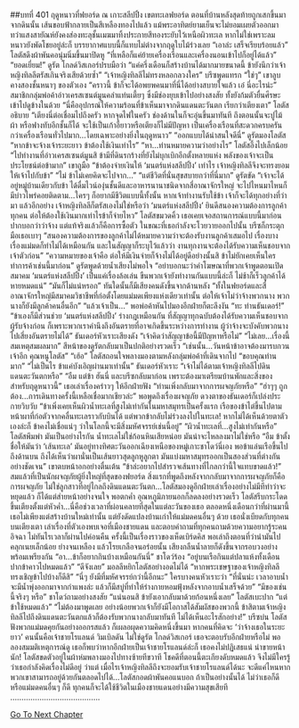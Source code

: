 ##บทที่ 401 ฤดูหนาวที่ฟยอร์ด
ณ เกาะสลีปปิ้ง เขตทะเลฟยอร์ด
ตอนที่บ้านหลังสุดท้ายถูกเสกขึ้นมาจากดินนั้น เส้นขอบฟ้ากลายเป็นสีเหลืองทองไปแล้ว แม้พระอาทิตย์ยามเย็นจะไม่ยอมเผยตัวออกมา ทว่าแสงสายัณห์ยังคงส่องทะลุชั้นเมฆมาทิ้งประกายสีทองระยับไว้เหนือผิวทะเล หากไม่ใช่เพราะลมหนาวยังพัดโชยอยู่ล่ะก็ บรรยากาศแบบนี้ก็แทบไม่ต่างจากฤดูใบไม้ร่วงเลย
“เอาล่ะ เสร็จเรียบร้อยแล้ว” โลตัสดึงผ้าพันคอนุ่มนิ่มขึ้นมาปิดหู “ที่เหลือก็แค่ย้ายเครื่องเรือนและเครื่องนอนเข้าไปก็อยู่ได้แล้ว”
“ยอดเยี่ยม!” ดูรัต โกลด์วิสเกอร์ปรบมือว่า “แค่ครึ่งเดือนก็สร้างบ้านได้มากมายขนาดนี้ ข้ายังนึกว่าเจ้าหญิงทิลลีตรัสเกินจริงเสียด้วยซ้ำ”
“เจ้าหญิงทิลลีไม่ทรงหลอกลวงใคร” บรีซพูดแทรก
“ใช่ๆ” เขาลูบคางสองชั้นหนาๆ ของตัวเอง “คราวนี้ ข้าก็จะได้อพยพคนมาที่นี่ได้อย่างสบายใจแล้ว เอ๋ นี่อะไรน่ะ”
สมาชิกกลุ่มพ่อค้าอ่าวเครสเซนต์มูนคลำแท่นเตี้ยๆ ซึ่งมีช่องยุบเข้าไปอย่างสงสัย ทั้งยังก้มตัวยื่นศีรษะเข้าไปดูข้างในด้วย
“นี่คืออุปกรณ์ให้ความร้อนที่ข้าเห็นมาจากดินแดนตะวันตก เรียกว่าเตียงเตา” โลตัสอธิบาย “เตียงนี่ต่อเชื่อมไปถึงครัว หากจุดไฟในครัว ช่องด้านในก็จะอุ่นขึ้นมาทันที ถึงตอนนั้นจะปูไม้ ผ้า หรือฟางทับอีกชั้นก็ได้ จะใช้เป็นเก้าอี้ยาวหรือเตียงก็ไม่มีปัญหา เป็นเครื่องเรือนที่สะดวกครบครันกว่าเครื่องเรือนทั่วไปมาก...โดยเฉพาะอย่างยิ่งในฤดูหนาว”
“ออกแบบได้น่าสนใจดีนี่” ดูรัตมองโลตัส “หากข้าจะจ้างเจ้าระยะยาว ข้าต้องใช้เงินเท่าไร”
“หา...ท่านหมายความว่าอย่างไร” โลตัสอึ้งไปเล็กน้อย
“ไปทำงานที่อ่าวเครสเซนต์มูนสิ ข้ามีที่ดินรกร้างที่ยังไม่บุกเบิกอีกตั้งหลายแห่ง พลังของเจ้าจะเป็นประโยชน์ต่อข้ามาก” เขาถูมือ “ข้าต้องจ่ายเงินให้ ‘มนตร์แห่งสลีปปิ้ง’ เท่าไร เจ้าหญิงทิลลีจึงจะทรงยอมให้เจ้าไปกับข้า”
“ไม่ ข้าไม่เคยคิดจะไปจาก...”
“แต่ชีวิตที่นั่นสุขสบายกว่าที่นี่มาก” ดูรัตขัด “เจ้าจะได้อยู่หมู่บ้านเดียวกับข้า ได้ดื่มไวน์องุ่นชั้นดีและอาหารนานาชนิดจากสี่อาณาจักรใหญ่ จะไปไหนมาไหนก็มีบ่าวไพร่คอยติดตาม...ใครๆ ก็อยากมีชีวิตแบบนี้ทั้งนั้น หากเจ้าทำงานรับใช้ข้า เจ้าก็จะได้ทุกอย่างที่ว่ามา แล้วอีกอย่าง เจ้าหญิงทิลลีก็ตรัสเองไม่ใช่หรือว่า ‘มนตร์แห่งสลีปปิ้ง’ ยินดีสนองความต้องการลูกค้าทุกคน ต่อให้ต้องใช้เงินมากเท่าไรข้าก็จ่ายไหว”
โลตัสขมวดคิ้ว เธอเคยเจอสถานการณ์แบบนี้มาก่อน ปากบอกว่าว่าจ้าง แต่แท้จริงแล้วก็คือการซื้อตัว ในขณะที่เธอกำลังจะโวยวายออกไปนั้น บรีซก็กระตุกมือเธอเบาๆ “สนองความต้องการของลูกค้าไม่ได้หมายความว่าจะต้องรับงานลูกค้าเสมอไป เรื่องบางเรื่องแม่มดก็ทำไม่ได้เหมือนกัน และในสัญญาก็ระบุไว้แล้วว่า งานทุกงานจะต้องได้รับความเห็นชอบจากเจ้าตัวก่อน”
“ความหมายของเจ้าคือ ต่อให้มีเงินจ่ายก็จ้างไม่ได้อยู่ดีอย่างนั้นสิ ข้าไม่ยักเคยเห็นใครทำการค้าเช่นนี้มาก่อน” ดูรัตพูดด้วยน้ำเสียงไม่พอใจ “อย่าบอกนะว่าคำโฆษณาที่พวกเจ้าพูดตอนเปิดสมาคม ‘มนตร์แห่งสลีปปิ้ง’ เป็นแค่เรื่องล้อเล่น ขืนพวกเจ้ายังทำงานกันแบบนี้ล่ะก็ ไม่ช้าก็เร็วลูกค้าได้หายหมดแน่”
“มันก็ไม่แน่หรอก” ทันใดนั้นก็มีเสียงคนดังขึ้นจากด้านหลัง “ทั้งในฟยอร์ดและสี่อาณาจักรใหญ่มีสมาคมวิชาชีพที่ก่อตั้งโดยแม่มดเพียงแห่งเดียวเท่านั้น ต่อให้เจ้าไม่ว่าจ้างพวกนาง พวกนางก็ยังมีลูกค้าคนอื่นอีก”
“แล้วเจ้าเป็น...” พอพ่อค้าหันไปมองอีกฝ่ายก็ตะลึงงัน “ทะ ท่านธันเดอร์!”
“ข้าเองก็มีส่วนช่วย ‘มนตร์แห่งสลีปปิ้ง’ ร่างกฎเหมือนกัน ที่สัญญาทุกฉบับต้องได้รับความเห็นชอบจากผู้รับจ้างก่อน ก็เพราะพวกเราคำนึงถึงอันตรายที่อาจเกิดขึ้นระหว่างการทำงาน ผู้ว่าจ้างจะบังคับพวกนางไปเสี่ยงอันตรายไม่ได้” ธันเดอร์หัวเราะเสียงดัง “เจ้าคิดว่าสัญญาข้อนี้มีปัญหาหรือไม่”
“ไม่เลย...เรื่องนี้สมเหตุสมผลมาก” สีหน้าของดูรัตกลับมาเป็นปกติอย่างรวดเร็ว “เช่นนั้น...วันหน้าข้าอาจต้องมารบกวนเจ้าอีก คุณหนูโลตัส”
“เฮ้อ” โลตัสถอนใจพลางมองตามหลังกลุ่มพ่อค้าที่เดินจากไป “ขอบคุณท่านมาก”
“ไม่เป็นไร ข้าแค่บังเอิญผ่านมาเท่านั้น” ธันเดอร์หัวเราะ “เจ้าไม่ได้ตามเจ้าหญิงทิลลีไปดินแดนตะวันตกหรือ”
“อืม แต่ข้า ฮันนี่ และบรีซกลับมาก่อน เพราะต้องมาเตรียมบ้านพักและสิ่งของสำหรับฤดูหนาวนี้” เธอเล่าเรื่องคร่าวๆ ให้อีกฝ่ายฟัง “ท่านเพิ่งกลับมาจากการผจญภัยหรือ”
“ฮ่าๆๆ ถูกต้อง...การเดินทางครั้งนี้เหลือเชื่อมากเชียวล่ะ” พอพูดถึงเรื่องผจญภัย ดวงตาของธันเดอร์ก็เปล่งประกายวิบวับ “ข้าเพิ่งเคยเห็นผิวน้ำทะเลที่สูงไม่เท่ากันในมหาสมุทรเป็นครั้งแรก เรือของข้าไต่ขึ้นไปตามหน้าผาที่ก่อตัวจากคลื่นทะเลราวกับบินได้ แต่พวกข้ากลับไม่ร่วงลงไปในทะเล! หากไม่ได้เห็นด้วยตาตัวเองล่ะก็ ข้าคงไม่เชื่อแน่ๆ ว่าในโลกนี้จะมีสิ่งมหัศจรรย์เช่นนี้อยู่”
“ผิวน้ำทะเลที่...สูงไม่เท่ากันหรือ” โลตัสพึมพำ มันเป็นอย่างไรกัน น้ำทะเลไม่ใช่ก้อนหินเสียหน่อย มันน่าจะไหลลงมาไม่ใช่หรือ
“อืม ข้าตั้งชื่อให้มันว่า ‘เส้นทะเล’ มันอยู่ทางทิศตะวันออกเฉียงเหนือของหมู่เกาะชาโดว์นี่เอง พอข้าแล่นเรือขึ้นไปถึงด้านบน ถึงได้เห็นว่าผานั่นเป็นเส้นยาวสุดลูกหูลูกตา มันแบ่งมหาสมุทรออกเป็นสองส่วนที่ต่างกันอย่างชัดเจน” เขาตบหน้าอกอย่างตื่นเต้น “ข้าล่ะอยากไปสำรวจเส้นทางที่ไกลกว่านี้ใจแทบขาดแล้ว!”
สมแล้วที่เป็นนักผจญภัยผู้ยิ่งใหญ่ที่สุดของฟยอร์ด สิ่งแรกที่พูดถึงหลังจากกลับมาจากการผจญภัยก็คือการผจญภัย ไม่ใช่ลูกสาวที่อยู่ไกลถึงดินแดนตะวันตก...โลตัสมองดูอีกฝ่ายเล่าเรื่องอย่างไม่มีทีท่าว่าจะหยุดแล้ว ก็ได้แต่ส่ายหน้าอย่างจนใจ
พอตกค่ำ อุณหภูมิภายนอกก็ลดลงอย่างรวดเร็ว โลตัสรีบกระโดดขึ้นเตียงตั้งแต่หัวค่ำ...นี่คือช่วงเวลาที่ผ่อนคลายที่สุดในแต่ละวันของเธอ ตลอดหนึ่งเดือนกว่าที่ผ่านมานี้ เธอไม่เพียงแต่สร้างบ้านใหม่เท่านั้น แต่ยังดัดแปลงบ้านเก่าให้แม่มดคนอื่นๆ ด้วย เธอนั่งเบียดกับทุกคนบนเตียงเตา เล่าเรื่องที่ตัวเองพบเจอที่เมืองชายแดน และตอบคำถามที่ทุกคนถามด้วยความอยากรู้ระคนอิจฉา ไม่ทันไรเวลาก็ผ่านไปค่อนคืน
ครั้งนี้เป็นเรื่องราวของเห็ดเบิร์ดคิส
พอเล่าถึงตอนที่ว่านำมันไปคลุกเนยเล็กน้อย ย่างจนเหลือง แล้วโรยเกลือจนอร่อยนั้น เสียงกลืนน้ำลายก็ดังขึ้นจากรอบวงอย่างพร้อมเพรียงกัน
“อา...ข้าก็อยากกินบ้างเหมือนกันนี่” ชาโดว์ร้อง “อยู่บนเรือกินแต่ปลาแห้งทั้งเดือน ปากข้าคาวไปหมดแล้ว”
“ดีจังเลย” มอลลีหยิกโลตัสอย่างอดไม่ได้ “หากพระเชษฐาของเจ้าหญิงทิลลีทรงเชิญข้าไปบ้างก็ดีสิ”
“นี่ๆ ยังมีที่มหัศจรรย์กว่านี้อีกนะ” ใครบางคนหัวเราะว่า “ที่นั่นน่ะ เวลาอาบน้ำจะมีน้ำพุ่งออกมาจากกำแพงล่ะ แล้วก็มีสบู่ที่ทำให้ร่างกายหอมฟุ้งหลังจากอาบน้ำเสร็จด้วย”
“มีของเช่นนี้จริงๆ หรือ” ชาโดว์ถามอย่างสงสัย
“แน่นอนสิ ข้ายังเอากลับมาด้วยก้อนหนึ่งเลย” โลตัสเบะปาก “แต่ข้าใช้หมดแล้ว”
“ไม่ต้องมาพูดเลย อย่างน้อยพวกเจ้าก็ยังมีโอกาสได้สัมผัสของพวกนี้ ข้าสิตามเจ้าหญิงทิลลีไปถึงดินแดนตะวันตกแล้วก็ต้องรับพวกนางกลับมาทันที ไม่ได้เห็นอะไรสักอย่าง!” บรีซบ่น
โลตัสฟังพวกแม่มดคุยกันอย่างออกรสแล้ว ก็เผลอผุดความคิดหนึ่งขึ้นมา
หากคนที่คิดจะ ‘ว่าจ้างเธอในระยะยาว’ คนนั้นคือเจ้าชายโรแลนด์ วิมเบิลดัน ไม่ใช่ดูรัต โกลด์วิสเกอร์ เธอจะตอบรับอีกฝ่ายหรือไม่
พอลองสมมติเหตุการณ์ดู เธอก็พบว่าหากอีกฝ่ายเป็นเจ้าชายโรแลนด์ล่ะก็ เธอคงไม่ปฏิเสธแน่
น่าขายหน้านัก!
โลตัสขดตัวอยู่ในผ้าห่มพลางมองไปทางซ้ายทีขวาที โชคดีที่ตอนนี้ตะเกียงดับหมดแล้ว จึงไม่มีใครรู้ว่าเธอกำลังคิดเรื่องไม่ดีอยู่
ว่าแต่ เมื่อไรเจ้าหญิงทิลลีถึงจะยอมรับเจ้าชายโรแลนด์ได้นะ
จะดีแค่ไหนหากพวกเขาสามารถอยู่ด้วยกันตลอดไปได้...โลตัสกอดผ้าพันคอแนบอก ถ้าเป็นอย่างนั้นได้ ไม่ว่าเธอก็ดี หรือแม่มดคนอื่นๆ ก็ดี ทุกคนก็จะได้ใช้ชีวิตในเมืองชายแดนอย่างมีความสุขเสียที
………………………………….


[Go To Next Chapter]( ./314.md)